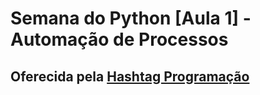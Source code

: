 # Semana do Python [Aula 1] - Automação de Processos

## Oferecida pela [Hashtag Programação](https://www.youtube.com/channel/UCafFexaRoRylOKdzGBU6Pgg)
